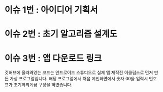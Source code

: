 # 이슈 1번 : 아이디어 기획서 
# 이슈 2번 : 초기 알고리즘 설계도
# 이슈 3번 : 앱 다운로드 링크

깃허브에 올라와있는 코드는 안드로이드 스튜디오로 실제 앱 제작전 이클립스로 먼저 만든 가상 프로그램입니다.
해당 프로그램에서 처음 메인화면에서 숫자 00을 입력시 번호표가 초기화되게끔 구성을 하였습니다.
